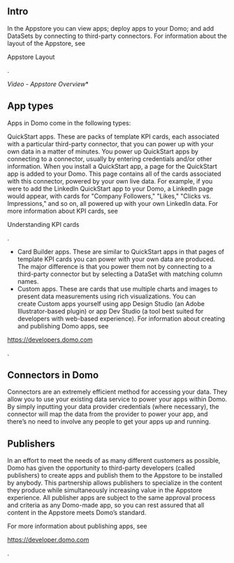 

Intro
-------

In the Appstore you can view apps; deploy apps to your Domo; and add DataSets by connecting to third-party connectors. For information about the layout of the Appstore, see

Appstore Layout

.

*Video - Appstore Overview**

App types
-----------

Apps in Domo come in the following types:

 QuickStart apps. These are packs of template KPI cards, each associated with a particular third-party connector, that you can power up with your own data in a matter of minutes. You power up QuickStart apps by connecting to a connector, usually by entering credentials and/or other information. When you install a QuickStart app, a page for the QuickStart app is added to your Domo. This page contains all of the cards associated with this connector, powered by your own live data. For example, if you were to add the LinkedIn QuickStart app to your Domo, a LinkedIn page would appear, with cards for "Company Followers," "Likes," "Clicks vs. Impressions," and so on, all powered up with your own LinkedIn data. For more information about KPI cards, see

Understanding KPI cards

.
* Card Builder apps. These are similar to QuickStart apps in that pages of template KPI cards you can power with your own data are produced. The major difference is that you power them not by connecting to a third-party connector but by selecting a DataSet with matching column names.
* Custom apps. These are cards that use multiple charts and images to present data measurements using rich visualizations. You can create Custom apps yourself using app Design Studio (an Adobe Illustrator-based plugin) or app Dev Studio (a tool best suited for developers with web-based experience). For information about creating and publishing Domo apps, see

https://developers.domo.com

.

Connectors in Domo
--------------------

Connectors are an extremely efficient method for accessing your data. They allow you to use your existing data service to power your apps within Domo. By simply inputting your data provider credentials (where necessary), the connector will map the data from the provider to power your app, and there’s no need to involve any people to get your apps up and running.


 Publishers
------------

In an effort to meet the needs of as many different customers as possible, Domo has given the opportunity to third-party developers (called publishers) to create apps and publish them to the Appstore to be installed by anybody. This partnership allows publishers to specialize in the content they produce while simultaneously increasing value in the Appstore experience. All publisher apps are subject to the same approval process and criteria as any Domo-made app, so you can rest assured that all content in the Appstore meets Domo’s standard.


 For more information about publishing apps, see

https://developer.domo.com

.

